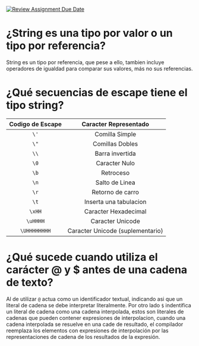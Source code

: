 [![Review Assignment Due Date](https://classroom.github.com/assets/deadline-readme-button-22041afd0340ce965d47ae6ef1cefeee28c7c493a6346c4f15d667ab976d596c.svg)](https://classroom.github.com/a/24pP-Pw_)

# ¿String es una tipo por valor o un tipo por referencia?

String es un tipo por referencia, que pese a ello, tambien incluye operadores de igualdad para comparar sus valores, más no sus referencias.

# ¿Qué secuencias de escape tiene el tipo string?

| Codigo de Escape |      Caracter Representado       |
| :--------------: | :------------------------------: |
|       `\'`       |          Comilla Simple          |
|       `\"`       |         Comillas Dobles          |
|       `\\`       |         Barra invertida          |
|       `\0`       |          Caracter Nulo           |
|       `\b`       |            Retroceso             |
|       `\n`       |          Salto de Linea          |
|       `\r`       |         Retorno de carro         |
|       `\t`       |      Inserta una tabulacion      |
|      `\xHH`      |       Caracter Hexadecimal       |
|     `\uHHHH`     |         Caracter Unicode         |
|   `\UHHHHHHHH`   | Caracter Unicode (suplementario) |

# ¿Qué sucede cuando utiliza el carácter @ y $ antes de una cadena de texto?

Al de utilizar `@` actua como un identificador textual, indicando asi que un literal de cadena se debe interpretar literalmente. Por otro lado `$` indentifica un literal de cadena como una cadena interpolada, estos son literales de cadenas que pueden contener expresiones de interpolacion, cuando una cadena interpolada se resuelve en una cade de resultado, el compilador reemplaza los elementos con expresiones de interpolación por las representaciones de cadena de los resultados de la expresión.


